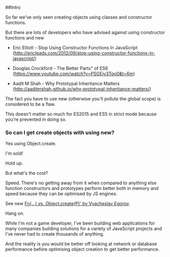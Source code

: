 ##Intro 

So far we've only seen creating objects using classes and constructor functions.
 
But there are lots of developers who have advised against using constructor functions and new

* Eric Elliott - Stop Using Constructor Functions In JavaScript (http://ericleads.com/2012/09/stop-using-constructor-functions-in-javascript/)

* Douglas Crockford - The Better Parts" of ES6 (https://www.youtube.com/watch?v=PSGEjv3Tqo0&t=6m)

* Aadit M Shah - Why Prototypal Inheritance Matters (http://aaditmshah.github.io/why-prototypal-inheritance-matters/)

The fact you have to use new (otherwise you'll pollute the global scope) is considered to be a flaw.

This doesn't matter so much for ES2015 and ES5 in strict mode because you're prevented in doing so.

### So can I get create objects with using new?

Yes using Object.create.

I'm sold!

Hold up.

But what's the cost?

Speed. There's no getting away from it when compared to anything else function constructors and prototypes perform better both in memory and speed because they can be optimised by JS engines.  

See new [Fn(...) vs. Object.create(P)' by Vyacheslav Egorov](http://mrale.ph/blog/2014/07/30/constructor-vs-objectcreate.html).

Hang on.

While I'm not a game developer, I've been building web applications for many companies building solutions for a variety of JavaScript projects and I've never had to create thousands of anything.

And the reality is you would be better off looking at network or database performance before optimising object creation to get better performance.